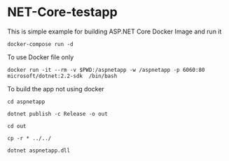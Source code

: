 # NET-Core-testapp

This is simple example for building ASP.NET Core Docker Image and run it 

``` docker-compose run -d ```

To use Docker file only

```docker run -it --rm -v $PWD:/aspnetapp -w /aspnetapp -p 6060:80 microsoft/dotnet:2.2-sdk  /bin/bash```

To build the app not using docker 

```cd aspnetapp```

```dotnet publish -c Release -o out```

```cd out ```

```cp -r * ../../```

```dotnet aspnetapp.dll```
